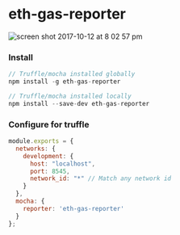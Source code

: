 # eth-gas-reporter

![screen shot 2017-10-12 at 8 02 57 pm](https://user-images.githubusercontent.com/7332026/31528529-b0d52178-af88-11e7-9c58-004ba4a7b360.png)


### Install
```javascript
// Truffle/mocha installed globally
npm install -g eth-gas-reporter

// Truffle/mocha installed locally
npm install --save-dev eth-gas-reporter
```

### Configure for truffle
```javascript
module.exports = {
  networks: {
    development: {
      host: "localhost",
      port: 8545,
      network_id: "*" // Match any network id
    }
  },
  mocha: {
    reporter: 'eth-gas-reporter'
  }
};
```

